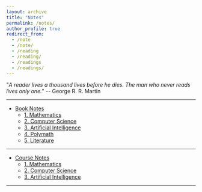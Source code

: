 ```yaml
---
layout: archive
title: "Notes"
permalink: /notes/
author_profile: true
redirect_from:
  - /note
  - /note/
  - /reading
  - /reading/
  - /readings
  - /readings/
---
```


<script src="https://polyfill.io/v3/polyfill.min.js?features=es6"></script>
<script id="MathJax-script" async src="https://cdn.jsdelivr.net/npm/mathjax@3/es5/tex-mml-chtml.js"></script>
<script>
MathJax = {
  tex: {
    inlineMath: [['$', '$']],
    processEscapes: true
  }
};
</script>

"*A reader lives a thousand lives before he dies. The man who never reads lives only one.*" -- George R. R. Martin

---

<!-- <h2 id="yyw-directory">Directory</h2> -->

- [Book Notes](https://yuweiyin.github.io/notes/book/)
  - [1. Mathematics](https://yuweiyin.github.io/notes/book/#yyw-notes-book-math)
  - [2. Computer Science](https://yuweiyin.github.io/notes/book/#yyw-notes-book-cs)
  - [3. Artificial Intelligence](https://yuweiyin.github.io/notes/book/#yyw-notes-book-ai)
  - [4. Polymath](https://yuweiyin.github.io/notes/book/#yyw-notes-book-polymath)
  - [5. Literature](https://yuweiyin.github.io/notes/book/#yyw-notes-book-literature)

---

- [Course Notes](https://yuweiyin.github.io/notes/lecture/)
  - [1. Mathematics](https://yuweiyin.github.io/notes/lecture/#yyw-notes-lecture-math)
  - [2. Computer Science](https://yuweiyin.github.io/notes/lecture/#yyw-notes-lecture-cs)
  - [3. Artificial Intelligence](https://yuweiyin.github.io/notes/lecture/#yyw-notes-lecture-ai)

---
